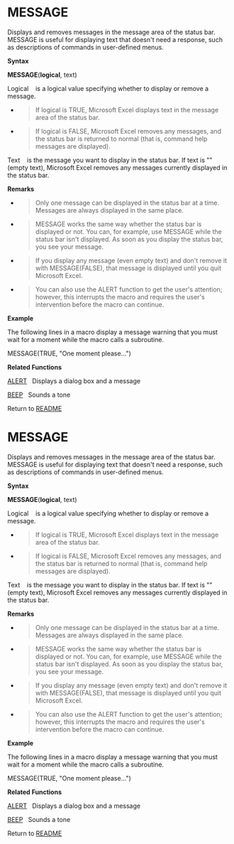 # MESSAGE

Displays and removes messages in the message area of the status bar.
MESSAGE is useful for displaying text that doesn't need a response, such
as descriptions of commands in user-defined menus.

**Syntax**

**MESSAGE**(**logical**, text)

Logical&nbsp;&nbsp;&nbsp;&nbsp;is a logical value specifying whether to
display or remove a message.

  - > If logical is TRUE, Microsoft Excel displays text in the message
    > area of the status bar.

  - > If logical is FALSE, Microsoft Excel removes any messages, and the
    > status bar is returned to normal (that is, command help messages
    > are displayed).

Text&nbsp;&nbsp;&nbsp;&nbsp;is the message you want to display in the
status bar. If text is "" (empty text), Microsoft Excel removes any
messages currently displayed in the status bar.

**Remarks**

  - > Only one message can be displayed in the status bar at a time.
    > Messages are always displayed in the same place.

  - > MESSAGE works the same way whether the status bar is displayed or
    > not. You can, for example, use MESSAGE while the status bar isn't
    > displayed. As soon as you display the status bar, you see your
    > message.

  - > If you display any message (even empty text) and don't remove it
    > with MESSAGE(FALSE), that message is displayed until you quit
    > Microsoft Excel.

  - > You can also use the ALERT function to get the user's attention;
    > however, this interrupts the macro and requires the user's
    > intervention before the macro can continue.


**Example**

The following lines in a macro display a message warning that you must
wait for a moment while the macro calls a subroutine.

MESSAGE(TRUE, "One moment please...")

**Related Functions**

[ALERT](ALERT.md)&nbsp;&nbsp;&nbsp;Displays a dialog box and a message

[BEEP](BEEP.md)&nbsp;&nbsp;&nbsp;Sounds a tone



Return to [README](README.md#M)

# MESSAGE

Displays and removes messages in the message area of the status bar.
MESSAGE is useful for displaying text that doesn't need a response, such
as descriptions of commands in user-defined menus.

**Syntax**

**MESSAGE**(**logical**, text)

Logical&nbsp;&nbsp;&nbsp;&nbsp;is a logical value specifying whether to
display or remove a message.

  - > If logical is TRUE, Microsoft Excel displays text in the message
    > area of the status bar.

  - > If logical is FALSE, Microsoft Excel removes any messages, and the
    > status bar is returned to normal (that is, command help messages
    > are displayed).

Text&nbsp;&nbsp;&nbsp;&nbsp;is the message you want to display in the
status bar. If text is "" (empty text), Microsoft Excel removes any
messages currently displayed in the status bar.

**Remarks**

  - > Only one message can be displayed in the status bar at a time.
    > Messages are always displayed in the same place.

  - > MESSAGE works the same way whether the status bar is displayed or
    > not. You can, for example, use MESSAGE while the status bar isn't
    > displayed. As soon as you display the status bar, you see your
    > message.

  - > If you display any message (even empty text) and don't remove it
    > with MESSAGE(FALSE), that message is displayed until you quit
    > Microsoft Excel.

  - > You can also use the ALERT function to get the user's attention;
    > however, this interrupts the macro and requires the user's
    > intervention before the macro can continue.


**Example**

The following lines in a macro display a message warning that you must
wait for a moment while the macro calls a subroutine.

MESSAGE(TRUE, "One moment please...")

**Related Functions**

[ALERT](ALERT.md)&nbsp;&nbsp;&nbsp;Displays a dialog box and a message

[BEEP](BEEP.md)&nbsp;&nbsp;&nbsp;Sounds a tone



Return to [README](README.md#M)


